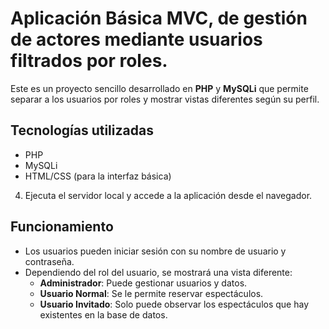# Aplicación Básica MVC, de gestión de actores mediante usuarios filtrados por roles.

Este es un proyecto sencillo desarrollado en **PHP** y **MySQLi** que permite separar a los usuarios por roles y mostrar vistas diferentes según su perfil.

## Tecnologías utilizadas
- PHP
- MySQLi
- HTML/CSS (para la interfaz básica)

4. Ejecuta el servidor local y accede a la aplicación desde el navegador.

## Funcionamiento
- Los usuarios pueden iniciar sesión con su nombre de usuario y contraseña.
- Dependiendo del rol del usuario, se mostrará una vista diferente:
  - **Administrador**: Puede gestionar usuarios y datos.
  - **Usuario Normal**: Se le permite reservar espectáculos.
  - **Usuario Invitado**: Solo puede observar los espectáculos que hay existentes en la base de datos.
